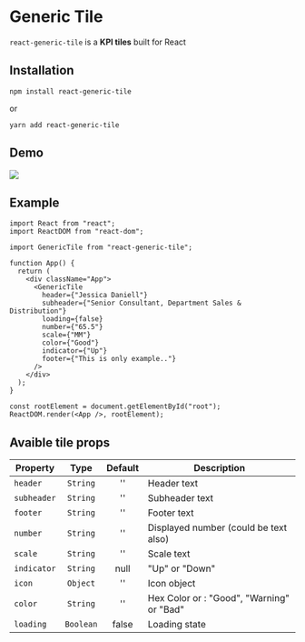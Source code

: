 # Generic Tile
`react-generic-tile` is a **KPI tiles** built for React

## Installation
```
npm install react-generic-tile
```
or
```
yarn add react-generic-tile
```

## Demo
![](https://i.imgur.com/BMsecOs.png)

## Example
```
import React from "react";
import ReactDOM from "react-dom";

import GenericTile from "react-generic-tile";

function App() {
  return (
    <div className="App">
      <GenericTile
        header={"Jessica Daniell"}
        subheader={"Senior Consultant, Department Sales & Distribution"}
        loading={false}
        number={"65.5"}
        scale={"MM"}
        color={"Good"}
        indicator={"Up"}
        footer={"This is only example.."}
      />
    </div>
  );
}

const rootElement = document.getElementById("root");
ReactDOM.render(<App />, rootElement);
```

## Avaible tile props

| **Property** | **Type** | **Default** | **Description** |
| --- | :---: | :---: | --- |
| `header` | `String` | '' | Header text |
| `subheader` | `String` | '' | Subheader text |
| `footer` | `String` | '' | Footer text |
| `number` | `String` | '' | Displayed number (could be text also) |
| `scale` | `String` | '' |  Scale text |
| `indicator` | `String` | null | "Up" or "Down" |
| `icon` | `Object` | '' | Icon object |
| `color` | `String` | '' | Hex Color or : "Good", "Warning" or "Bad" |
| `loading` | `Boolean` | false | Loading state |

